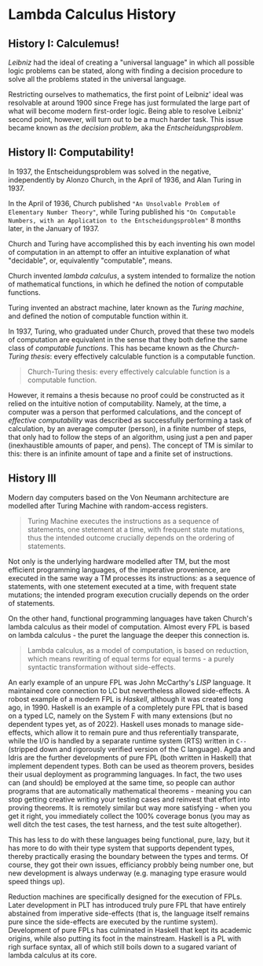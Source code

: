 # Lambda Calculus History

## History I: Calculemus!

*Leibniz* had the ideal of creating a "universal language" in which all possible logic problems can be stated, along with finding a decision procedure to solve all the problems stated in the universal language.

Restricting ourselves to mathematics, the first point of Leibniz' ideal was resolvable at around 1900 since Frege has just formulated the large part of what will become modern first-order logic. Being able to resolve Leibniz' second point, however, will turn out to be a much harder task. This issue became known as *the decision problem*, aka the *Entscheidungsproblem*.

## History II: Computability!

In 1937, the Entscheidungsproblem was solved in the negative, independently by Alonzo Church, in the April of 1936, and Alan Turing in 1937.

In the April of 1936, Church published `"An Unsolvable Problem of Elementary Number Theory"`, while Turing published his `"On Computable Numbers, with an Application to the Entscheidungsproblem"` 8 months later, in the January of 1937.

Church and Turing have accomplished this by each inventing his own model of computation in an attempt to offer an intuitive explanation of what "decidable", or, equivalently "computable", means.

Church invented *lambda calculus*, a system intended to formalize the notion of mathematical functions, in which he defined the notion of computable functions.

Turing invented an abstract machine, later known as the *Turing machine*, and defined the notion of computable function within it.

In 1937, Turing, who graduated under Church, proved that these two models of computation are equivalent in the sense that they both define the same class of *computable functions*. This has became known as the *Church-Turing thesis*: every effectively calculable function is a computable function.

>Church-Turing thesis: every effectively calculable function is a computable function.

However, it remains a thesis because no proof could be constructed as it relied on the intuitive notion of computability. Namely, at the time, a computer was a person that performed calculations, and the concept of *effective computability* was described as successfully performing a task of calculation, by an average computer (person), in a finite number of steps, that only had to follow the steps of an algorithm, using just a pen and paper (inexhaustible amounts of paper, and pens). The concept of TM is similar to this: there is an infinite amount of tape and a finite set of instructions.

## History III

Modern day computers based on the Von Neumann architecture are modelled after Turing Machine with random-access registers.

>Turing Machine executes the instructions as a sequence of statements, one stetement at a time, with frequent state mutations, thus the intended outcome crucially depends on the ordering of statements.

Not only is the underlying hardware modelled after TM, but the most efficient programming languages, of the imperative provenience, are executed in the same way a TM processes its instructions: as a sequence of statements, with one stetement executed at a time, with frequent state mutations; the intended program execution crucially depends on the order of statements.

On the other hand, functional programming languages have taken Church's lambda calculus as their model of computation. Almost every FPL is based on lambda calculus - the puret the language the deeper this connection is.

>Lambda calculus, as a model of computation, is based on reduction, which means rewriting of equal terms for equal terms - a purely syntactic transformation without side-effects.



An early example of an unpure FPL was John McCarthy's *LISP* language. It maintained core connection to LC but nevertheless allowed side-effects. A robost example of a modern FPL is *Haskell*, although it was created long ago, in 1990. Haskell is an example of a completely pure FPL that is based on a typed LC, namely on the System F with many extensions (but no dependent types yet, as of 2022). Haskell uses monads to manage side-effects, which allow it to remain pure and thus referentially transparate, while the I/O is handled by a separate runtime system (RTS) written in `C--` (stripped down and rigorously verified version of the C language). Agda and Idris are the further developments of pure FPL (both written in Haskell) that implement dependent types. Both can be used as theorem provers, besides their usual deployment as programming languages. In fact, the two uses can (and should) be employed at the same time, so people can author programs that are automatically mathematical theorems - meaning you can stop getting creative writing your testing cases and reinvest that effort into proving theorems. It is remotely similar but way more satisfying - when you get it right, you immediately collect the 100% coverage bonus (you may as well ditch the test cases, the test harness, and the test suite altogether).

This has less to do with these languages being functional, pure, lazy, but it has more to do with their type system that supports dependent types, thereby practically erasing the boundary between the types and terms. Of course, they got their own issues, efficiancy probbly being number one, but new development is always underway (e.g. managing type erasure would speed things up).



Reduction machines are specifically designed for the execution of FPLs. Later development in PLT has introduced truly pure FPL that have entirely abstained from imperative side-effects (that is, the language itself remains pure since the side-effects are executed by the runtime system). Development of pure FPLs has culminated in Haskell that kept its academic origins, while also putting its foot in the mainstream. Haskell is a PL with righ surface syntax, all of which still boils down to a sugared variant of lambda calculus at its core.
